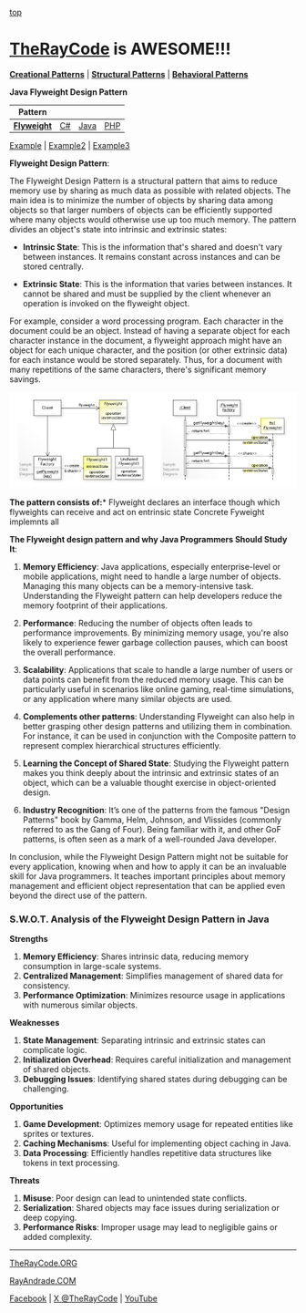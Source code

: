 [top](../README.md)

# [TheRayCode](../../../README.md) is AWESOME!!!

**[Creational Patterns](../README.md)** | **[Structural Patterns](../../Structural/README.md)** | **[Behavioral Patterns](../../Behavioral/README.md)**

**Java Flyweight Design Pattern**

|Pattern|   |   |   |
|---|---|---|---|
| [**Flyweight**](README.md) | [C#](../../../Csharp/Structural/Flyweight/README.md) | [Java](../../../Java/Structural/Flyweight/README.md) | [PHP](../../../PHP/Structural/Flyweight/README.md) |

[Example](Example/README.md) | [Example2](Example2/README.md) | [Example3](Example3/README.md)

**Flyweight Design Pattern**:

The Flyweight Design Pattern is a structural pattern that aims to reduce memory use by sharing as much data as possible with related objects. The main idea is to minimize the number of objects by sharing data among objects so that larger numbers of objects can be efficiently supported where many objects would otherwise use up too much memory. The pattern divides an object's state into intrinsic and extrinsic states:

- **Intrinsic State**: This is the information that's shared and doesn't vary between instances. It remains constant across instances and can be stored centrally.
  
- **Extrinsic State**: This is the information that varies between instances. It cannot be shared and must be supplied by the client whenever an operation is invoked on the flyweight object.

For example, consider a word processing program. Each character in the document could be an object. Instead of having a separate object for each character instance in the document, a flyweight approach might have an object for each unique character, and the position (or other extrinsic data) for each instance would be stored separately. Thus, for a document with many repetitions of the same characters, there's significant memory savings.

![This is an image](../../../UMLs/images/Flyweight/Flyweight-1.jpg)


**The pattern consists of:***
    Flyweight declares an interface though which flyweights can receive and act on entrinsic state
    Concrete Fyweight implemnts all


**The Flyweight design pattern and why Java Programmers Should Study It**:

1. **Memory Efficiency**: Java applications, especially enterprise-level or mobile applications, might need to handle a large number of objects. Managing this many objects can be a memory-intensive task. Understanding the Flyweight pattern can help developers reduce the memory footprint of their applications.

2. **Performance**: Reducing the number of objects often leads to performance improvements. By minimizing memory usage, you're also likely to experience fewer garbage collection pauses, which can boost the overall performance.

3. **Scalability**: Applications that scale to handle a large number of users or data points can benefit from the reduced memory usage. This can be particularly useful in scenarios like online gaming, real-time simulations, or any application where many similar objects are used.

4. **Complements other patterns**: Understanding Flyweight can also help in better grasping other design patterns and utilizing them in combination. For instance, it can be used in conjunction with the Composite pattern to represent complex hierarchical structures efficiently.

5. **Learning the Concept of Shared State**: Studying the Flyweight pattern makes you think deeply about the intrinsic and extrinsic states of an object, which can be a valuable thought exercise in object-oriented design.

6. **Industry Recognition**: It’s one of the patterns from the famous "Design Patterns" book by Gamma, Helm, Johnson, and Vlissides (commonly referred to as the Gang of Four). Being familiar with it, and other GoF patterns, is often seen as a mark of a well-rounded Java developer.

In conclusion, while the Flyweight Design Pattern might not be suitable for every application, knowing when and how to apply it can be an invaluable skill for Java programmers. It teaches important principles about memory management and efficient object representation that can be applied even beyond the direct use of the pattern.

### **S.W.O.T. Analysis of the Flyweight Design Pattern in Java**

**Strengths**  
1. **Memory Efficiency**: Shares intrinsic data, reducing memory consumption in large-scale systems.  
2. **Centralized Management**: Simplifies management of shared data for consistency.  
3. **Performance Optimization**: Minimizes resource usage in applications with numerous similar objects.

**Weaknesses**  
1. **State Management**: Separating intrinsic and extrinsic states can complicate logic.  
2. **Initialization Overhead**: Requires careful initialization and management of shared objects.  
3. **Debugging Issues**: Identifying shared states during debugging can be challenging.

**Opportunities**  
1. **Game Development**: Optimizes memory usage for repeated entities like sprites or textures.  
2. **Caching Mechanisms**: Useful for implementing object caching in Java.  
3. **Data Processing**: Efficiently handles repetitive data structures like tokens in text processing.

**Threats**  
1. **Misuse**: Poor design can lead to unintended state conflicts.  
2. **Serialization**: Shared objects may face issues during serialization or deep copying.  
3. **Performance Risks**: Improper usage may lead to negligible gains or added complexity.

---


[TheRayCode.ORG](https://www.TheRayCode.org)

[RayAndrade.COM](https://www.RayAndrade.com)

[Facebook](https://www.facebook.com/TheRayCode/) | [X @TheRayCode](https://www.x.com/TheRayCode/) | [YouTube](https://www.youtube.com/TheRayCode/)
